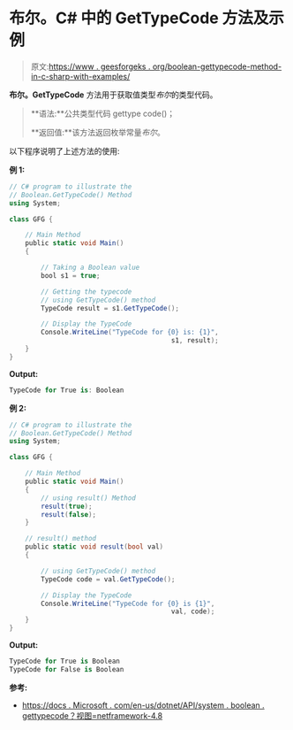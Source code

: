 # 布尔。C# 中的 GetTypeCode 方法及示例

> 原文:[https://www . geesforgeks . org/boolean-gettypecode-method-in-c-sharp-with-examples/](https://www.geeksforgeeks.org/boolean-gettypecode-method-in-c-sharp-with-examples/)

**布尔。GetTypeCode** 方法用于获取值类型*布尔*的类型代码。

> **语法:**公共类型代码 gettype code()；
> 
> **返回值:**该方法返回枚举常量*布尔*。

以下程序说明了上述方法的使用:

**例 1:**

```cs
// C# program to illustrate the
// Boolean.GetTypeCode() Method
using System;

class GFG {

    // Main Method
    public static void Main()
    {

        // Taking a Boolean value
        bool s1 = true;

        // Getting the typecode
        // using GetTypeCode() method
        TypeCode result = s1.GetTypeCode();

        // Display the TypeCode
        Console.WriteLine("TypeCode for {0} is: {1}",
                                         s1, result);
    }
}
```

**Output:**

```cs
TypeCode for True is: Boolean

```

**例 2:**

```cs
// C# program to illustrate the
// Boolean.GetTypeCode() Method
using System;

class GFG {

    // Main Method
    public static void Main()
    {
        // using result() Method
        result(true);
        result(false);
    }

    // result() method
    public static void result(bool val)
    {

        // using GetTypeCode() method
        TypeCode code = val.GetTypeCode();

        // Display the TypeCode
        Console.WriteLine("TypeCode for {0} is {1}",
                                         val, code);
    }
}
```

**Output:**

```cs
TypeCode for True is Boolean
TypeCode for False is Boolean

```

**参考:**

*   [https://docs . Microsoft . com/en-us/dotnet/API/system . boolean . gettypecode？视图=netframework-4.8](https://docs.microsoft.com/en-us/dotnet/api/system.boolean.gettypecode?view=netframework-4.8)